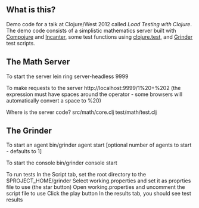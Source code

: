 ## What is this?
Demo code for a talk at Clojure/West 2012 called <i>Load Testing with Clojure</i>. The demo code consists of a simplistic mathematics server built with [Compojure](https://github.com/weavejester/compojure) and [Incanter](http://incanter.org/), some test functions using [clojure.test](http://richhickey.github.com/clojure/clojure.test-api.html), and [Grinder](http://grinder.sourceforge.net/) test scripts.

## The Math Server
To start the server
lein ring server-headless 9999

To make requests to the server
http://localhost:9999/1%20+%202
(the expression must have spaces around the operator - some browsers will automatically convert a space to %20)

Where is the server code?
src/math/core.clj
test/math/test.clj

## The Grinder
To start an agent
bin/grinder agent start [optional number of agents to start - defaults to 1]

To start the console
bin/grinder console start

To run tests
In the Script tab, set the root directory to the $PROJECT_HOME/grinder
Select working.properties and set it as proprties file to use (the star button)
Open working.properties and uncomment the script file to use
Click the play button
In the results tab, you should see test results
